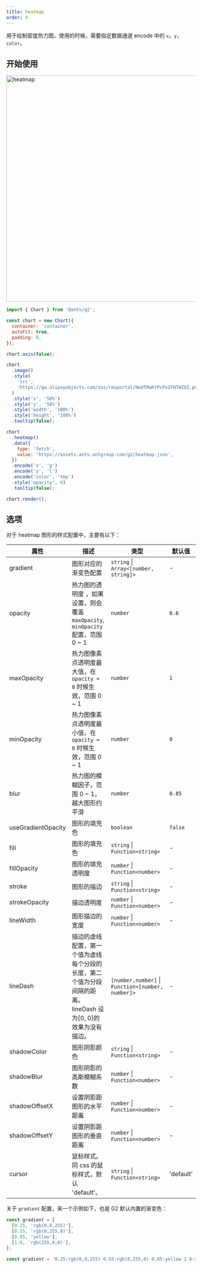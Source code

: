 ```yaml
---
title: heatmap
order: 9
---
```


用于绘制密度热力图，使用的时候，需要指定数据通道 encode 中的 `x`，`y`，`color`。

## 开始使用

<img alt="heatmap" src="https://mdn.alipayobjects.com/huamei_qa8qxu/afts/img/A*ze7gSYylw_QAAAAAAAAAAAAADmJ7AQ/original" width="600" />

```js
import { Chart } from '@antv/g2';

const chart = new Chart({
  container: 'container',
  autoFit: true,
  padding: 0,
});

chart.axis(false);

chart
  .image()
  .style(
    'src',
    'https://gw.alipayobjects.com/zos/rmsportal/NeUTMwKtPcPxIFNTWZOZ.png',
  )
  .style('x', '50%')
  .style('y', '50%')
  .style('width', '100%')
  .style('height', '100%')
  .tooltip(false);

chart
  .heatmap()
  .data({
    type: 'fetch',
    value: 'https://assets.antv.antgroup.com/g2/heatmap.json',
  })
  .encode('x', 'g')
  .encode('y', 'l')
  .encode('color', 'tmp')
  .style('opacity', 0)
  .tooltip(false);

chart.render();
```

## 选项

对于 heatmap 图形的样式配置中，主要有以下：


| 属性           | 描述                                                                                                          | 类型                                              | 默认值                         |
| -------------- | ------------------------------------------------------------------------------------------------------------ | ------------------------------------------------- | ------------------------------ |
| gradient       | 图形对应的渐变色配置                                                                                             | `string` \| `Array<[number, string]>`            | -                               |
| opacity        | 热力图的透明度 ，如果设置，则会覆盖 `maxOpacity`, `minOpacity` 配置，范围 0 ~ 1                                      | `number`                                         | `0.6`                           |
| maxOpacity     | 热力图像素点透明度最大值，在 `opacity = 0` 时候生效，范围 0 ~ 1                                                      | `number`                                         | `1`                             |
| minOpacity     | 热力图像素点透明度最小值，在 `opacity = 0` 时候生效，范围 0 ~ 1                                                      | `number`                                         | `0`                             |
| blur           | 热力图的模糊因子，范围 0 ~ 1，越大图形约平滑                                                                        | `number`                                         | `0.85`                          |
| useGradientOpacity   | 图形的填充色                                                                                              | `boolean`                                        | `false`                        |
| fill           | 图形的填充色                                                                                                  | `string` \| `Function<string>`                    | -                               |
| fillOpacity    | 图形的填充透明度                                                                                              | `number` \| `Function<number>`                    | -                                |
| stroke         | 图形的描边                                                                                                    | `string` \| `Function<string>`                    | -                               |
| strokeOpacity  | 描边透明度                                                                                                    | `number` \| `Function<number>`                    | -                               |
| lineWidth      | 图形描边的宽度                                                                                                | `number` \| `Function<number>`                    | -                                |
| lineDash       | 描边的虚线配置，第一个值为虚线每个分段的长度，第二个值为分段间隔的距离。lineDash 设为[0, 0]的效果为没有描边。              | `[number,number]` \| `Function<[number, number]>` | -                                |
| shadowColor    | 图形阴影颜色                                                                                                  | `string` \| `Function<string>`                    | -                               |
| shadowBlur     | 图形阴影的高斯模糊系数                                                                                        | `number` \| `Function<number>`                     | -                                |
| shadowOffsetX  | 设置阴影距图形的水平距离                                                                                      | `number` \| `Function<number>`                     | -                                 |
| shadowOffsetY  | 设置阴影距图形的垂直距离                                                                                      | `number` \| `Function<number>`                      | -                                |
| cursor         | 鼠标样式。同 css 的鼠标样式，默认 'default'。                                                                 | `string` \| `Function<string>`                      | 'default'                         |

关于 `gradient` 配置，来一个示例如下，也是 G2 默认内置的渐变色：

```ts
const gradient = [
  [0.25, 'rgb(0,0,255)'],
  [0.55, 'rgb(0,255,0)'],
  [0.85, 'yellow'],
  [1.0, 'rgb(255,0,0)'],
];

const gradient = '0.25:rgb(0,0,255) 0.55:rgb(0,255,0) 0.85:yellow 1.0:rgb(255,0,0)';
```
